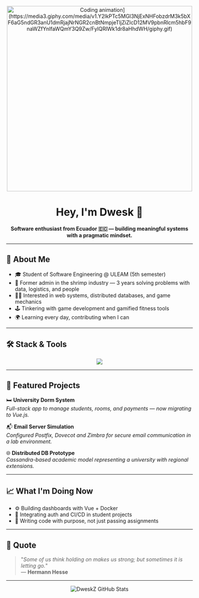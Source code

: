 <!-- Banner (opcional) -->
<p align="center">
  <img src="[https://media.giphy.com/media/qgQUggAC3Pfv687qPC/giphy.gif" width="500" alt="Coding animation](https://media3.giphy.com/media/v1.Y2lkPTc5MGI3NjExNHFobzdrM3k5bXF6aG5ndGR3anU1dmRjajNrNGR2cnBtNmpjeTljZiZlcD12MV9pbnRlcm5hbF9naWZfYnlfaWQmY3Q9Zw/FylQRlWk1dr8aHhdWH/giphy.gif)">
</p>

<h1 align="center">Hey, I'm Dwesk 👋</h1>

<p align="center">
  <strong>Software enthusiast from Ecuador 🇪🇨 — building meaningful systems with a pragmatic mindset.</strong>
</p>

---

## 🧠 About Me

- 🎓 Student of Software Engineering @ ULEAM (5th semester)
- 💼 Former admin in the shrimp industry — 3 years solving problems with data, logistics, and people
- 👨‍💻 Interested in web systems, distributed databases, and game mechanics
- 🕹️ Tinkering with game development and gamified fitness tools
- 🌍 Learning every day, contributing when I can

---

## 🛠️ Stack & Tools

<p align="center">
  <img src="https://skillicons.dev/icons?i=html,css,js,ts,vue,python,postgresql,mysql,cassandra,docker,git,figma" />
</p>

---

## 🚀 Featured Projects

🛏️ **University Dorm System**  
_Full-stack app to manage students, rooms, and payments — now migrating to Vue.js._  

📬 **Email Server Simulation**  
_Configured Postfix, Dovecot and Zimbra for secure email communication in a lab environment._  

🌐 **Distributed DB Prototype**  
_Cassandra-based academic model representing a university with regional extensions._

---

## 📈 What I'm Doing Now

- ⚙️ Building dashboards with Vue + Docker  
- 🔐 Integrating auth and CI/CD in student projects  
- 🎯 Writing code with purpose, not just passing assignments

---

## 🧩 Quote

> "_Some of us think holding on makes us strong; but sometimes it is letting go._"  
> — **Hermann Hesse**

---

<p align="center">
  <img src="https://github-readme-stats.vercel.app/api?username=DweskZ&show_icons=true&theme=github_dark&hide_border=true" alt="DweskZ GitHub Stats">
</p>

